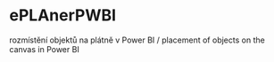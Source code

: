 # ePLAnerPWBI
rozmístění objektů na plátně v Power BI / placement of objects on the canvas in Power BI
